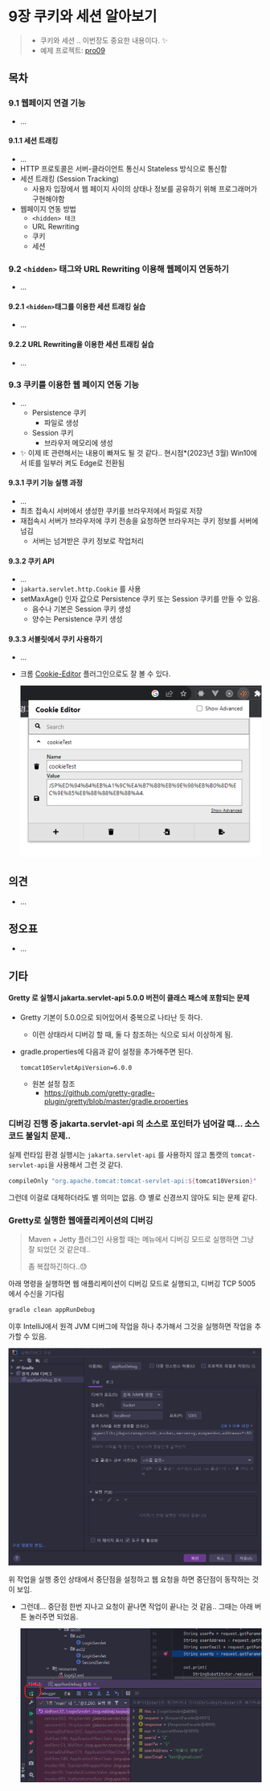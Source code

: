 # 9장 쿠키와 세션 알아보기

> * 쿠키와 세션 .. 이번장도 중요한 내용이다. ✨
> * 예제 프로젝트: [pro09](pro09)



## 목차

### 9.1 웹페이지 연결 기능 

* ...

#### 

#### 9.1.1 세션 트래킹

* ...
* HTTP 프로토콜은 서버-클라이언트 통신시 Stateless 방식으로 통신함
* 세션 트래킹 (Session Tracking)
  * 사용자 입장에서 웹 페이지 사이의 상태나 정보를 공유하기 위해 프로그래머가 구현해야함
* 웹페이지 연동 방법
  * `<hidden> 태크`
  * URL Rewriting
  * 쿠키
  * 세션



### 9.2 `<hidden>` 태그와 URL Rewriting 이용해 웹페이지 연동하기

* ...

#### 9.2.1 `<hidden>`태그를 이용한 세션 트래킹 실습

* ...

#### 9.2.2 URL Rewriting을 이용한 세션 트래킹 실습

* ...



### 9.3 쿠키를 이용한 웹 페이지 연동 기능

* ...
  * Persistence 쿠키
    * 파일로 생성
  * Session 쿠키
    * 브라우저 메모리에 생성
* ✨ 이제 IE 관련해서는 내용이 빠져도 될 것 같다.. 현시점*(2023년 3월) Win10에서 IE를 일부러 켜도 Edge로 전환됨



#### 9.3.1 쿠키 기능 실행 과정

* ...
* 최초 접속시 서버에서 생성한 쿠키를 브라우저에서 파일로 저장
* 재접속시 서버가 브라우저에 쿠키 전송을 요청하면 브라우저는 쿠키 정보를 서버에 넘김
  * 서버는 넘겨받은 쿠키 정보로 작업처리



#### 9.3.2 쿠키 API

* ...
* `jakarta.servlet.http.Cookie` 를 사용
* setMaxAge() 인자 값으로 Persistence 쿠키 또는 Session 쿠키를 만들 수 있음.
  * 음수나 기본은 Session 쿠키 생성
  * 양수는 Persistence 쿠키 생성



#### 9.3.3 서블릿에서 쿠키 사용하기

* ...

* 크롬 [Cookie-Editor](https://chrome.google.com/webstore/detail/cookie-editor/hlkenndednhfkekhgcdicdfddnkalmdm) 플러그인으로도 잘 볼 수 있다. 

  ![image-20230302031405290](doc-resources/image-20230302031405290.png)









## 의견

* ...

  

## 정오표

* ...



## 기타

#### Gretty 로 실행시 jakarta.servlet-api 5.0.0 버전이 클래스 패스에 포함되는 문제

* Gretty 기본이 5.0.0으로 되어있어서 중복으로 나타난 듯 하다.

  * 이런 상태라서 디버깅 할 때, 둘 다 참조하는 식으로 되서  이상하게 됨.

* gradle.properties에 다음과 같이 설정을 추가해주면 된다.

  ```properties
  tomcat10ServletApiVersion=6.0.0
  ```

  * 원본 설정 참조
    * https://github.com/gretty-gradle-plugin/gretty/blob/master/gradle.properties



### 디버깅 진행 중 jakarta.servlet-api 의 소스로 포인터가 넘어갈 떄... 소스코드 불일치 문제..

 실제 런타임 환경 실행시는 `jakarta.servlet-api` 를 사용하지 않고 톰캣의 `tomcat-servlet-api`을 사용해서 그런 것 같다.

```groovy
compileOnly "org.apache.tomcat:tomcat-servlet-api:${tomcat10Version}"
```

그런데 이걸로 대체하더라도 별 의미는 없음. 😓 별로 신경쓰지 않아도 되는 문제 같다.





### Gretty로 실행한 웹애플리케이션의 디버깅

> Maven + Jetty 플러그인 사용할 때는 메뉴에서 디버깅 모드로 실행하면 그냥 잘 되었던 것 같은데..
>
> 좀 복잡하긴하다..😓

아래 명령을 실행하면 웹 애플리케이션이 디버깅 모드로 실행되고, 디버깅 TCP 5005에서  수신을 기다림

```bash
gradle clean appRunDebug
```

이후 IntelliJ에서 원격 JVM 디버그에 작업을 하나 추가해서 그것을 실행하면 작업을 추가할 수 있음.

![image-20230302014240088](doc-resources/image-20230302014240088.png)

위 작업을 실행 중인 상태에서 중단점을 설정하고 웹 요청을 하면 중단점이 동작하는 것이 보임.

* 그런데... 중단점 한번 지나고 요청이 끝나면 작업이 끝나는 것 같음.. 그때는 아래 버튼 눌러주면 되었음.

  ![image-20230302014644914](doc-resources\image-20230302014644914.png)
